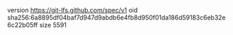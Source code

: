 version https://git-lfs.github.com/spec/v1
oid sha256:6a8895df04baf7d947d9abdb6e4fb8d950f01da186d59183c6eb32e6c22b05ff
size 5591
